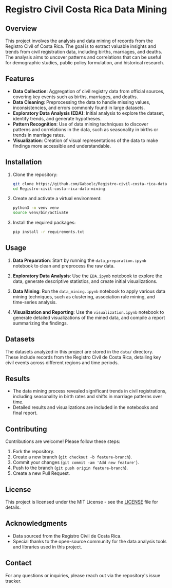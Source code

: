 # Registro Civil Costa Rica Data Mining

## Overview

This project involves the analysis and data mining of records from the Registro Civil of Costa Rica. The goal is to extract valuable insights and trends from civil registration data, including births, marriages, and deaths. The analysis aims to uncover patterns and correlations that can be useful for demographic studies, public policy formulation, and historical research.

## Features

- **Data Collection**: Aggregation of civil registry data from official sources, covering key events such as births, marriages, and deaths.
- **Data Cleaning**: Preprocessing the data to handle missing values, inconsistencies, and errors commonly found in large datasets.
- **Exploratory Data Analysis (EDA)**: Initial analysis to explore the dataset, identify trends, and generate hypotheses.
- **Pattern Recognition**: Use of data mining techniques to discover patterns and correlations in the data, such as seasonality in births or trends in marriage rates.
- **Visualization**: Creation of visual representations of the data to make findings more accessible and understandable.

## Installation

1. Clone the repository:
    ```bash
    git clone https://github.com/Gaboelc/Registro-civil-costa-rica-data-mining.git
    cd Registro-civil-costa-rica-data-mining
    ```

2. Create and activate a virtual environment:
    ```bash
    python3 -m venv venv
    source venv/bin/activate
    ```

3. Install the required packages:
    ```bash
    pip install -r requirements.txt
    ```

## Usage

1. **Data Preparation**: Start by running the `data_preparation.ipynb` notebook to clean and preprocess the raw data.

2. **Exploratory Data Analysis**: Use the `EDA.ipynb` notebook to explore the data, generate descriptive statistics, and create initial visualizations.

3. **Data Mining**: Run the `data_mining.ipynb` notebook to apply various data mining techniques, such as clustering, association rule mining, and time-series analysis.

4. **Visualization and Reporting**: Use the `visualization.ipynb` notebook to generate detailed visualizations of the mined data, and compile a report summarizing the findings.

## Datasets

The datasets analyzed in this project are stored in the `data/` directory. These include records from the Registro Civil de Costa Rica, detailing key civil events across different regions and time periods.

## Results

- The data mining process revealed significant trends in civil registrations, including seasonality in birth rates and shifts in marriage patterns over time.
- Detailed results and visualizations are included in the notebooks and final report.

## Contributing

Contributions are welcome! Please follow these steps:
1. Fork the repository.
2. Create a new branch (`git checkout -b feature-branch`).
3. Commit your changes (`git commit -am 'Add new feature'`).
4. Push to the branch (`git push origin feature-branch`).
5. Create a new Pull Request.

## License

This project is licensed under the MIT License - see the [LICENSE](LICENSE) file for details.

## Acknowledgments

- Data sourced from the Registro Civil de Costa Rica.
- Special thanks to the open-source community for the data analysis tools and libraries used in this project.

## Contact

For any questions or inquiries, please reach out via the repository's issue tracker.
